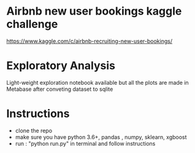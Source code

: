 # Airbnb new user bookings kaggle challenge
https://www.kaggle.com/c/airbnb-recruiting-new-user-bookings/

# Exploratory Analysis
Light-weight exploration notebook available but all the plots are made in Metabase after conveting dataset to sqlite

# Instructions
* clone the repo
* make sure you have python 3.6+, pandas , numpy, sklearn, xgboost
* run : "python run.py" in terminal and follow instructions
